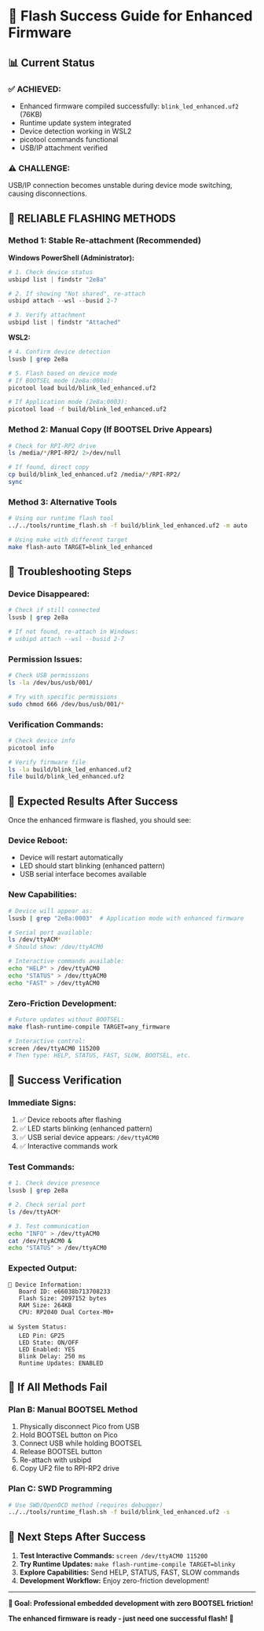 # 🎯 Flash Success Guide for Enhanced Firmware

## 📊 Current Status

### ✅ **ACHIEVED:**
- Enhanced firmware compiled successfully: `blink_led_enhanced.uf2` (76KB)
- Runtime update system integrated
- Device detection working in WSL2
- picotool commands functional
- USB/IP attachment verified

### ⚠️ **CHALLENGE:**
USB/IP connection becomes unstable during device mode switching, causing disconnections.

## 🚀 **RELIABLE FLASHING METHODS**

### **Method 1: Stable Re-attachment (Recommended)**

**Windows PowerShell (Administrator):**
```powershell
# 1. Check device status
usbipd list | findstr "2e8a"

# 2. If showing "Not shared", re-attach
usbipd attach --wsl --busid 2-7

# 3. Verify attachment
usbipd list | findstr "Attached"
```

**WSL2:**
```bash
# 4. Confirm device detection
lsusb | grep 2e8a

# 5. Flash based on device mode
# If BOOTSEL mode (2e8a:000a):
picotool load build/blink_led_enhanced.uf2

# If Application mode (2e8a:0003):
picotool load -f build/blink_led_enhanced.uf2
```

### **Method 2: Manual Copy (If BOOTSEL Drive Appears)**

```bash
# Check for RPI-RP2 drive
ls /media/*/RPI-RP2/ 2>/dev/null

# If found, direct copy
cp build/blink_led_enhanced.uf2 /media/*/RPI-RP2/
sync
```

### **Method 3: Alternative Tools**

```bash
# Using our runtime flash tool
../../tools/runtime_flash.sh -f build/blink_led_enhanced.uf2 -m auto

# Using make with different target
make flash-auto TARGET=blink_led_enhanced
```

## 🔧 **Troubleshooting Steps**

### **Device Disappeared:**
```bash
# Check if still connected
lsusb | grep 2e8a

# If not found, re-attach in Windows:
# usbipd attach --wsl --busid 2-7
```

### **Permission Issues:**
```bash
# Check USB permissions
ls -la /dev/bus/usb/001/

# Try with specific permissions
sudo chmod 666 /dev/bus/usb/001/*
```

### **Verification Commands:**
```bash
# Check device info
picotool info

# Verify firmware file
ls -la build/blink_led_enhanced.uf2
file build/blink_led_enhanced.uf2
```

## 🎯 **Expected Results After Success**

Once the enhanced firmware is flashed, you should see:

### **Device Reboot:**
- Device will restart automatically
- LED should start blinking (enhanced pattern)
- USB serial interface becomes available

### **New Capabilities:**
```bash
# Device will appear as:
lsusb | grep "2e8a:0003"  # Application mode with enhanced firmware

# Serial port available:
ls /dev/ttyACM*
# Should show: /dev/ttyACM0

# Interactive commands available:
echo "HELP" > /dev/ttyACM0
echo "STATUS" > /dev/ttyACM0
echo "FAST" > /dev/ttyACM0
```

### **Zero-Friction Development:**
```bash
# Future updates without BOOTSEL:
make flash-runtime-compile TARGET=any_firmware

# Interactive control:
screen /dev/ttyACM0 115200
# Then type: HELP, STATUS, FAST, SLOW, BOOTSEL, etc.
```

## 🎉 **Success Verification**

### **Immediate Signs:**
1. ✅ Device reboots after flashing
2. ✅ LED starts blinking (enhanced pattern)
3. ✅ USB serial device appears: `/dev/ttyACM0`
4. ✅ Interactive commands work

### **Test Commands:**
```bash
# 1. Check device presence
lsusb | grep 2e8a

# 2. Check serial port
ls /dev/ttyACM*

# 3. Test communication
echo "INFO" > /dev/ttyACM0
cat /dev/ttyACM0 &
echo "STATUS" > /dev/ttyACM0
```

### **Expected Output:**
```
📱 Device Information:
   Board ID: e66038b713708233
   Flash Size: 2097152 bytes
   RAM Size: 264KB
   CPU: RP2040 Dual Cortex-M0+

📊 System Status:
   LED Pin: GP25
   LED State: ON/OFF
   LED Enabled: YES
   Blink Delay: 250 ms
   Runtime Updates: ENABLED
```

## 🚨 **If All Methods Fail**

### **Plan B: Manual BOOTSEL Method**
1. Physically disconnect Pico from USB
2. Hold BOOTSEL button on Pico
3. Connect USB while holding BOOTSEL
4. Release BOOTSEL button
5. Re-attach with usbipd
6. Copy UF2 file to RPI-RP2 drive

### **Plan C: SWD Programming**
```bash
# Use SWD/OpenOCD method (requires debugger)
../../tools/runtime_flash.sh -f build/blink_led_enhanced.uf2 -s
```

## 🎯 **Next Steps After Success**

1. **Test Interactive Commands:** `screen /dev/ttyACM0 115200`
2. **Try Runtime Updates:** `make flash-runtime-compile TARGET=blinky`
3. **Explore Capabilities:** Send HELP, STATUS, FAST, SLOW commands
4. **Development Workflow:** Enjoy zero-friction development!

---

**🎉 Goal: Professional embedded development with zero BOOTSEL friction!**

**The enhanced firmware is ready - just need one successful flash!** 🚀
